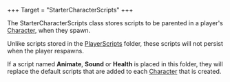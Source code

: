 +++
Target = "StarterCharacterScripts"
+++

The StarterCharacterScripts class stores scripts to be parented in a player's [Character](https://developer.roblox.com/api-reference/property/Player/Character), when they spawn.Unlike scripts stored in the [PlayerScripts](https://developer.roblox.com/api-reference/class/PlayerScripts) folder, these scripts will not persist when the player respawns.If a script named **Animate**, **Sound** or **Health** is placed in this folder, they will replace the default scripts that are added to each [Character](https://developer.roblox.com/api-reference/property/Player/Character) that is created.